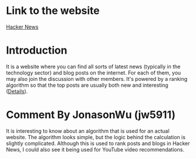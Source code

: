 # Link to the website
[Hacker News](https://news.ycombinator.com/)

# Introduction
It is a website where you can find all sorts of latest news (typically in the technology sector) and blog posts on the internet. For each of them, you may also join the discussion with other members. It's powered by a ranking algorithm so that the top posts are usually both new and interesting ([Details](https://medium.com/hacking-and-gonzo/how-hacker-news-ranking-algorithm-works-1d9b0cf2c08d)).

# Comment By JonasonWu (jw5911)

It is interesting to know about an algorithm that is used for an actual website. The algorithm looks simple, but the logic behind the calculation is slightly complicated. Although this is used to rank posts and blogs in Hacker News, I could also see it being used for YouTube video recommendations.
